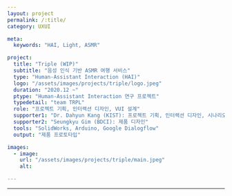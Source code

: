 ```yaml
---
layout: project
permalink: /:title/
category: UXUI

meta:
  keywords: "HAI, Light, ASMR"

project:
  title: "Triple (WIP)"
  subtitle: "음성 인식 기반 ASMR 여행 서비스"
  type: "Human-Assistant Interaction (HAI)"
  logo: "/assets/images/projects/triple/logo.jpeg"
  duration: "2020.12 ~"
  ptype: "Human-Assistant Interaction 연구 프로젝트"
  typedetail: "team TRPL"
  role: "프로젝트 기획, 인터랙션 디자인, VUI 설계"
  supporter1: "Dr. Dahyun Kang (KIST): 프로젝트 기획, 인터랙션 디자인, 시나리오 설계"
  supporter2: "Seungkyu Gim (BDCI): 제품 디자인"
  tools: "SolidWorks, Arduino, Google Dialogflow"
  output: "제품 프로토타입"

images:
  - image:
    url: "/assets/images/projects/triple/main.jpeg"
    alt:

---
```

---
<br>
